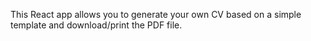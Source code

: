 This React app allows you to generate your own CV based on a simple template and download/print the PDF file.

